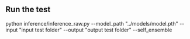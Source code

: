 ## Run the test

python inference/inference_raw.py --model_path "../models/model.pth" --input "input test folder" --output "output test folder" --self_ensemble